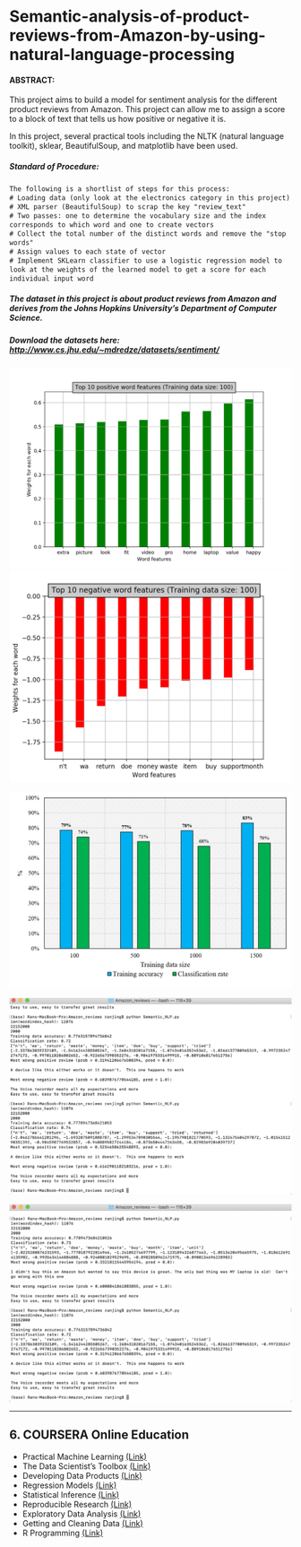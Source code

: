 # Semantic-analysis-of-product-reviews-from-Amazon-by-using-natural-language-processing

#### ABSTRACT:

This project aims to build a model for sentiment analysis for the different product reviews from Amazon. This project can allow me to assign a score to a block of text that tells us how positive or negative it is. 

In this project, several practical tools including the NLTK (natural language toolkit), sklear, BeautifulSoup, and matplotlib have been used. 




##### Standard of Procedure:

	The following is a shortlist of steps for this process:
	# Loading data (only look at the electronics category in this project)
	# XML parser (BeautifulSoup) to scrap the key "review_text"
	# Two passes: one to determine the vocabulary size and the index corresponds to which word and one to create vectors  
	# Collect the total number of the distinct words and remove the "stop words"
	# Assign values to each state of vector
	# Implement SKLearn classifier to use a logistic regression model to look at the weights of the learned model to get a score for each individual input word

	
##### The dataset in this project is about product reviews from Amazon and derives from the Johns Hopkins University’s Department of Computer Science.
##### Download the datasets here: http://www.cs.jhu.edu/~mdredze/datasets/sentiment/

![Screenshot](https://github.com/jr198868/Semantic-analysis-of-product-reviews-from-Amazon-by-using-natural-language-processing/raw/master/pictures/Top_10_positive_word_features.png)
![Screenshot](https://github.com/jr198868/Semantic-analysis-of-product-reviews-from-Amazon-by-using-natural-language-processing/raw/master/pictures/Top_10_negative_word_features.png)

![Screenshot](https://github.com/jr198868//Semantic-analysis-of-product-reviews-from-Amazon-by-using-natural-language-processing/raw/master/pictures/Training_accuracy_vs_Classification_rate.png)

![Screenshot](https://github.com/jr198868//Semantic-analysis-of-product-reviews-from-Amazon-by-using-natural-language-processing/raw/master/pictures/run1.png)

![Screenshot](https://github.com/jr198868//Semantic-analysis-of-product-reviews-from-Amazon-by-using-natural-language-processing/raw/master/pictures/run2.png)


***
## 6. COURSERA Online Education

- Practical Machine Learning [(Link)](https://www.coursera.org/learn/practical-machine-learning/home/welcome)
- The Data Scientist’s Toolbox [(Link)](https://www.coursera.org/learn/data-scientists-tools/home/welcome)
- Developing Data Products [(Link)](https://www.coursera.org/learn/data-products/home/welcome)
- Regression Models [(Link)](https://www.coursera.org/learn/regression-models/home/welcome)
- Statistical Inference [(Link)](https://www.coursera.org/learn/statistical-inference/home/welcome)
- Reproducible Research [(Link)](https://www.coursera.org/learn/reproducible-research/home/welcome)
- Exploratory Data Analysis [(Link)](https://www.coursera.org/learn/exploratory-data-analysis/home/welcome)
- Getting and Cleaning Data [(Link)](https://www.coursera.org/learn/data-cleaning/home/welcome)
- R Programming [(Link)](https://www.coursera.org/learn/r-programming/home/welcome)





